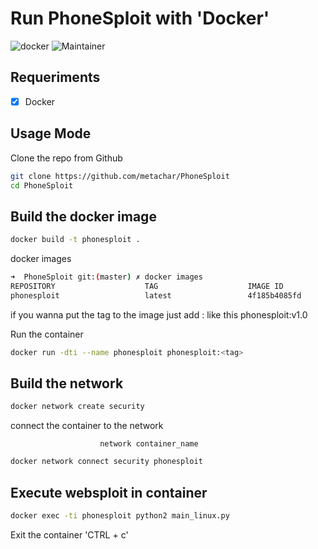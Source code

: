 # Run PhoneSploit with 'Docker'

![docker](https://img.shields.io/badge/Docker-v19.03.12-blue?style=plastic&logo=docker)
![Maintainer](https://img.shields.io/badge/Maintainer-Equinockx-success?style=plastic&logo=terraform)

## Requeriments

- [X] Docker

## Usage Mode

Clone the repo from Github
```bash
git clone https://github.com/metachar/PhoneSploit
cd PhoneSploit
```

## Build the docker image

```bash
docker build -t phonesploit .
```
docker images

```bash
➜  PhoneSploit git:(master) ✗ docker images
REPOSITORY                    TAG                    IMAGE ID
phonesploit                   latest                 4f185b4085fd
```

if you wanna put the tag to the image just add :<tag> like this phonesploit:v1.0

Run the container

```bash
docker run -dti --name phonesploit phonesploit:<tag> 
```
## Build the network

```bash
docker network create security 
```

connect the container to the network

                        network container_name
```bash
docker network connect security phonesploit
```

## Execute websploit in container

```bash
docker exec -ti phonesploit python2 main_linux.py

```
Exit the container 'CTRL + c'
